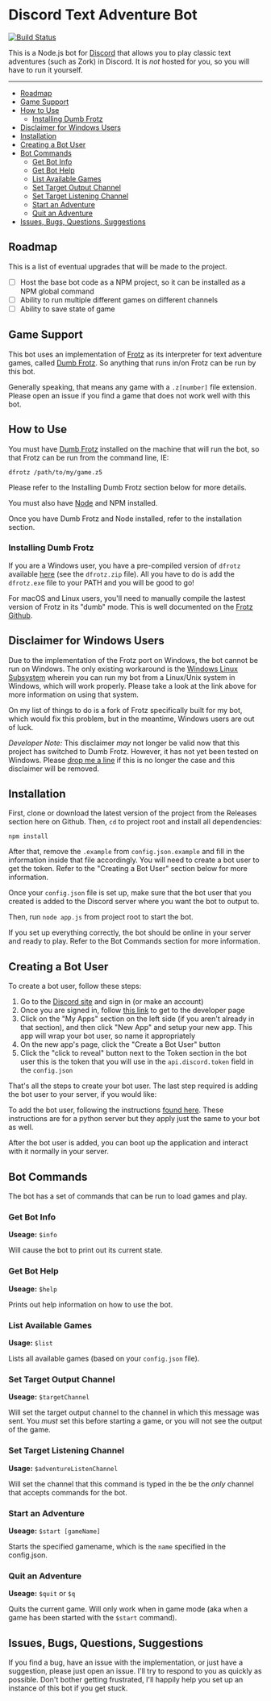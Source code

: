 # Discord Text Adventure Bot

[![Build Status](https://travis-ci.org/aeolingamenfel/discord-text-adventure-bot.svg?branch=master)](https://travis-ci.org/aeolingamenfel/discord-text-adventure-bot)

This is a Node.js bot for [Discord](https://discordapp.com/) that allows you to
play classic text adventures (such as Zork) in Discord. It is *not* hosted for
you, so you will have to run it yourself.

---

  - [Roadmap](#roadmap)
  - [Game Support](#game-support)
  - [How to Use](#how-to-use)
    - [Installing Dumb Frotz](#installing-dumb-frotz)
  - [Disclaimer for Windows Users](#disclaimer-for-windows-users)
  - [Installation](#installation)
  - [Creating a Bot User](#creating-a-bot-user)
  - [Bot Commands](#bot-commands)
    - [Get Bot Info](#get-bot-info)
    - [Get Bot Help](#get-bot-help)
    - [List Available Games](#list-available-games)
    - [Set Target Output Channel](#set-target-output-channel)
    - [Set Target Listening Channel](#set-target-listening-channel)
    - [Start an Adventure](#start-an-adventure)
    - [Quit an Adventure](#quit-an-adventure)
  - [Issues, Bugs, Questions, Suggestions](#issues-bugs-questions-suggestions)

## Roadmap

This is a list of eventual upgrades that will be made to the project.

  - [ ] Host the base bot code as a NPM project, so it can be installed as a NPM global command
  - [ ] Ability to run multiple different games on different channels
  - [ ] Ability to save state of game

## Game Support

This bot uses an implementation of [Frotz](http://frotz.sourceforge.net/) as its
interpreter for text adventure games, called
[Dumb Frotz](https://github.com/DavidGriffith/frotz/blob/master/DUMB). So
anything that runs in/on Frotz can be run by this bot.

Generally speaking, that means any game with a `.z[number]` file extension.
Please open an issue if you find a game that does not work well with this bot.

## How to Use

You must have
[Dumb Frotz](https://github.com/DavidGriffith/frotz/blob/master/DUMB) installed
on the machine that will run the bot, so that Frotz can be run from the command
line, IE:

```
dfrotz /path/to/my/game.z5
```

Please refer to the Installing Dumb Frotz section below for more details.

You must also have [Node](https://nodejs.org/en/) and NPM installed.

Once you have Dumb Frotz and Node installed, refer to the installation section.

### Installing Dumb Frotz

If you are a Windows user, you have a pre-compiled version of `dfrotz` available
[here](http://www.ifarchive.org/indexes/if-archiveXinfocomXinterpretersXfrotz.html)
(see the `dfrotz.zip` file). All you have to do is add the `dfrotz.exe` file to
your PATH and you will be good to go!

For macOS and Linux users, you'll need to manually compile the lastest version of
Frotz in its "dumb" mode. This is well documented on the
[Frotz Github](https://github.com/DavidGriffith/frotz).

## Disclaimer for Windows Users

Due to the implementation of the Frotz port on Windows, the bot cannot be run
on Windows. The only existing workaround is the
[Windows Linux Subsystem](https://msdn.microsoft.com/en-us/commandline/wsl/install_guide)
wherein you can run my bot from a Linux/Unix system in Windows, which will work
properly. Please take a look at the link above for more information on using
that system.

On my list of things to do is a fork of Frotz specifically built for my bot,
which would fix this problem, but in the meantime, Windows users are out of
luck.

*Developer Note:* This disclaimer *may* not longer be valid now that this
project has switched to Dumb Frotz. However, it has not yet been tested on
Windows. Please
[drop me a line](https://github.com/aeolingamenfel/discord-text-adventure-bot/issues)
if this is no longer the case and this disclaimer will be removed.

## Installation

First, clone or download the latest version of the project from the Releases
section here on Github. Then, `cd` to project root and install all dependencies:

```
npm install
```

After that, remove the `.example` from `config.json.example` and fill in the
information inside that file accordingly. You will need to create a bot user to
get the token. Refer to the "Creating a Bot User" section below for more
information.

Once your `config.json` file is set up, make sure that the bot user that you
created is added to the Discord server where you want the bot to output to.

Then, run `node app.js` from project root to start the bot.

If you set up everything correctly, the bot should be online in your server
and ready to play. Refer to the Bot Commands section for more information.

## Creating a Bot User

To create a bot user, follow these steps:

1. Go to the [Discord site](https://discord.gg/) and sign in (or make an
account)
2. Once you are signed in, follow
[this link](https://discordapp.com/developers/applications/me) to get to the
developer page
3. Click on the "My Apps" section on the left side (if you aren't already in
that section), and then click "New App" and setup your new app. This app will
wrap your bot user, so name it appropriately
4. On the new app's page, click the "Create a Bot User" button
5. Click the "click to reveal" button next to the Token section in the bot user
this is the token that you will use in the `api.discord.token` field in the
`config.json`

That's all the steps to create your bot user. The last step required is adding
the bot user to your server, if you would like:

To add the bot user, following the instructions [found here](http://stackoverflow.com/questions/37689289/joining-a-server-with-the-discord-python-api).
These instructions are for a python server but they apply just the same to your
bot as well.

After the bot user is added, you can boot up the application and interact with
it normally in your server.

## Bot Commands

The bot has a set of commands that can be run to load games and play.

### Get Bot Info

**Useage:** `$info`

Will cause the bot to print out its current state.

### Get Bot Help

**Useage:** `$help`

Prints out help information on how to use the bot.

### List Available Games

**Usage:** `$list`

Lists all available games (based on your `config.json` file).

### Set Target Output Channel

**Useage:** `$targetChannel`

Will set the target output channel to the channel in which this message was
sent. You *must* set this before starting a game, or you will not see the
output of the game.

### Set Target Listening Channel

**Usage:** `$adventureListenChannel`

Will set the channel that this command is typed in the be the *only* channel
that accepts commands for the bot.

### Start an Adventure

**Useage:** `$start [gameName]`

Starts the specified gamename, which is the `name` specified in the config.json.

### Quit an Adventure

**Useage:** `$quit` or `$q`

Quits the current game. Will only work when in game mode (aka when a game has
been started with the `$start` command).

## Issues, Bugs, Questions, Suggestions

If you find a bug, have an issue with the implementation, or just have a
suggestion, please just open an issue. I'll try to respond to you as quickly
as possible. Don't bother getting frustrated, I'll happily help you set up an
instance of this bot if you get stuck.
